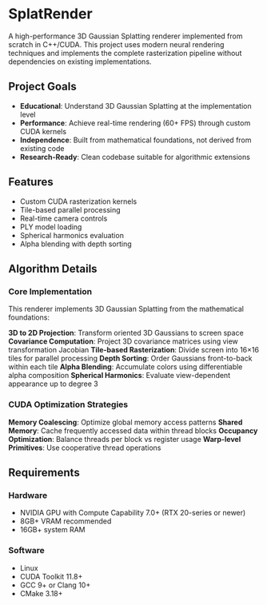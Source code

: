 # SplatRender

A high-performance 3D Gaussian Splatting renderer implemented from scratch in C++/CUDA. This project uses modern neural rendering techniques and implements the complete rasterization pipeline without dependencies on existing implementations.

## Project Goals

- **Educational**: Understand 3D Gaussian Splatting at the implementation level
- **Performance**: Achieve real-time rendering (60+ FPS) through custom CUDA kernels
- **Independence**: Built from mathematical foundations, not derived from existing code
- **Research-Ready**: Clean codebase suitable for algorithmic extensions

## Features

- Custom CUDA rasterization kernels
- Tile-based parallel processing 
- Real-time camera controls
- PLY model loading
- Spherical harmonics evaluation
- Alpha blending with depth sorting

## Algorithm Details

### Core Implementation

This renderer implements 3D Gaussian Splatting from the mathematical foundations:

**3D to 2D Projection**: Transform oriented 3D Gaussians to screen space
**Covariance Computation**: Project 3D covariance matrices using view transformation Jacobian
**Tile-based Rasterization**: Divide screen into 16×16 tiles for parallel processing
**Depth Sorting**: Order Gaussians front-to-back within each tile
**Alpha Blending**: Accumulate colors using differentiable alpha composition
**Spherical Harmonics**: Evaluate view-dependent appearance up to degree 3

### CUDA Optimization Strategies

**Memory Coalescing**: Optimize global memory access patterns
**Shared Memory**: Cache frequently accessed data within thread blocks
**Occupancy Optimization**: Balance threads per block vs register usage
**Warp-level Primitives**: Use cooperative thread operations

## Requirements

### Hardware
- NVIDIA GPU with Compute Capability 7.0+ (RTX 20-series or newer)
- 8GB+ VRAM recommended
- 16GB+ system RAM

### Software
- Linux
- CUDA Toolkit 11.8+
- GCC 9+ or Clang 10+
- CMake 3.18+

